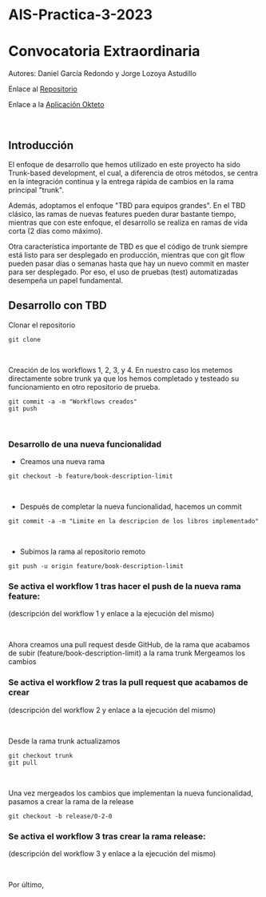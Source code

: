 # AIS-Practica-3-2023
# Convocatoria Extraordinaria
Autores: Daniel García Redondo y Jorge Lozoya Astudillo

Enlace al [Repositorio](https://github.com/lozoyass/ais-j.lozoya.2020-tbd.git)

Enlace a la [Aplicación Okteto](https://books-reviewer-tbd-lozoyass.cloud.okteto.net/)

<br>

## Introducción

El enfoque de desarrollo que hemos utilizado en este proyecto ha sido Trunk-based development, el cual, a diferencia de otros métodos, se centra en la integración continua y la entrega rápida de cambios en la rama principal "trunk". 

Además, adoptamos el enfoque "TBD para equipos grandes". En el TBD clásico, las ramas de nuevas features pueden durar bastante tiempo, mientras que con este enfoque, el desarrollo se realiza en ramas de vida corta (2 días como máximo).

Otra característica importante de TBD es que el código de trunk siempre está listo para ser desplegado en producción, mientras que con git flow pueden pasar días o semanas hasta que hay un nuevo commit en master para ser desplegado. Por eso, el uso de pruebas (test) automatizadas desempeña un papel fundamental. 

## Desarrollo con TBD

Clonar el repositorio
```
git clone
```
<br>

Creación de los workflows 1, 2, 3, y 4.
En nuestro caso los metemos directamente sobre trunk ya que los hemos completado y testeado su funcionamiento en otro repositorio de prueba.
```
git commit -a -m "Workflows creados"
git push 
```
<br>

### Desarrollo de una nueva funcionalidad
- Creamos una nueva rama
```
git checkout -b feature/book-description-limit
```
<br>

- Después de completar la nueva funcionalidad, hacemos un commit
```
git commit -a -m "Limite en la descripcion de los libros implementado"
```
<br>

- Subimos la rama al repositorio remoto
```
git push -u origin feature/book-description-limit
```
### Se activa el workflow 1 tras hacer el push de la nueva rama feature:
(descripción del workflow 1 y enlace a la ejecución del mismo)

<br>

Ahora creamos una pull request desde GitHub, de la rama que acabamos de subir (feature/book-description-limit) a la rama trunk
Mergeamos los cambios
### Se activa el workflow 2 tras la pull request que acabamos de crear
(descripción del workflow 2 y enlace a la ejecución del mismo)

<br>

Desde la rama trunk actualizamos 
```
git checkout trunk
git pull
```
<br>

Una vez mergeados los cambios que implementan la nueva funcionalidad, pasamos a crear la rama de la release
```
git checkout -b release/0-2-0
```
### Se activa el workflow 3 tras crear la rama release:
(descripción del workflow 3 y enlace a la ejecución del mismo)

<br>

Por último, 

